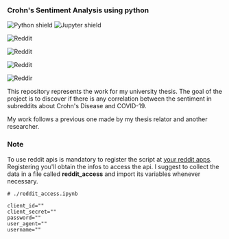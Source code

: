 ### Crohn's Sentiment Analysis using python

![Python shield](https://img.shields.io/badge/-Python-yellow?logo=Python)
![Jupyter shield](https://img.shields.io/badge/-Jupyter-white?logo=Jupyter)


![Reddit](https://img.shields.io/reddit/CrohnsDisease?style=social)


![Reddit](https://img.shields.io/reddit/subreddit-subscribers/ibd?style=social)


![Reddit](https://img.shields.io/reddit/subreddit-subscribers/IBS?style=social)


![Reddir](https://img.shields.io/reddit/subreddit-subscribers/UlcerativeColitis?style=social)



This repository represents the work for my university thesis.
The goal of the project is to discover if there is any correlation between the sentiment in subreddits about Crohn's Disease and COVID-19.

My work follows a previous one made by my thesis relator and another researcher.

### Note

To use reddit apis is mandatory to register the script at [your reddit apps](https://reddit.com/prefs/apps). Registering you'll obtain the infos to access the api.
I suggest to collect the data in a file called **reddit_access** and import its variables whenever necessary.


```
# ./reddit_access.ipynb

client_id=""
client_secret=""
password=""
user_agent=""
username=""
```
